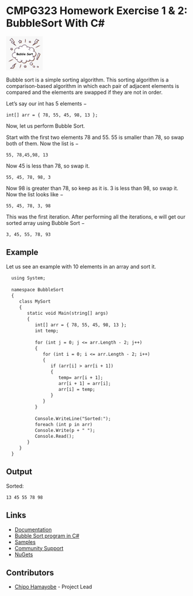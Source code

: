 ﻿# CMPG323 Homework Exercise 1 & 2:  BubbleSort With C#
<img src="https://github.com/ChiefMonk/BubbleSortWithCSharp/blob/main/balloon-bubble-text.png" width="100" /> 

Bubble sort is a simple sorting algorithm. This sorting algorithm is a comparison-based algorithm in which each pair of adjacent elements is compared and the elements are swapped if they are not in order.

Let’s say our int has 5 elements −
```
int[] arr = { 78, 55, 45, 98, 13 };
```

Now, let us perform Bubble Sort.

Start with the first two elements 78 and 55. 55 is smaller than 78, so swap both of them. Now the list is −
```
55, 78,45,98, 13
```

Now 45 is less than 78, so swap it.
```
55, 45, 78, 98, 3
```

Now 98 is greater than 78, so keep as it is.
3 is less than 98, so swap it. Now the list looks like −
```
55, 45, 78, 3, 98
```

This was the first iteration. After performing all the iterations, e will get our sorted array using Bubble Sort −
```
3, 45, 55, 78, 93
```

## Example
Let us see an example with 10 elements in an array and sort it.

```
  using System;

  namespace BubbleSort 
  {
     class MySort 
     {
        static void Main(string[] args) 
        {
           int[] arr = { 78, 55, 45, 98, 13 };
           int temp;

           for (int j = 0; j <= arr.Length - 2; j++) 
           {
              for (int i = 0; i <= arr.Length - 2; i++) 
              {
                 if (arr[i] > arr[i + 1]) 
                 {
                    temp= arr[i + 1];
                    arr[i + 1] = arr[i];
                    arr[i] = temp;
                 }
              }
           }

           Console.WriteLine("Sorted:");
           foreach (int p in arr)
           Console.Write(p + " ");
           Console.Read();
        }
     }
  }
```

## Output
Sorted:
```
13 45 55 78 98
```

## Links
* [Documentation](https://shinylib.net)
* [Bubble Sort program in C#](https://www.tutorialspoint.com/Bubble-Sort-program-in-Chash)
* [Samples](https://samples.shinylib.net)
* [Community Support](https://github.com/shinyorg/shiny/discussions)
* [NuGets](https://www.nuget.org/profiles/ShinyLib)

## Contributors
* [Chipo Hamayobe](https://github.com/ChiefMonk) - Project Lead
